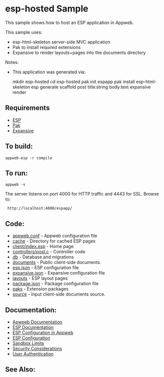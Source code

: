 esp-hosted Sample
===

This sample shows how to host an ESP application in Appweb.

This sample uses:

* esp-html-skeleton server-side MVC application
* Pak to install required extensions
* Expansive to render layouts+pages into the documents directory

Notes:
* This application was generated via:

    mkdir esp-hosted
    cd esp-hosted
    pak init espapp
    pak install esp-html-skeleton
    esp generate scaffold post title:string body:text
    expansive render

Requirements
---
* [ESP](https://embedthis.com/esp/download.html)
* [Pak](https://embedthis.com/pak/download.html)
* [Expansive](https://embedthis.com/expansive/download.html)

To build:
---
    appweb-esp -r compile

To run:
---
    appweb -v

The server listens on port 4000 for HTTP traffic and 4443 for SSL. Browse to: 
 
     http://localhost:4000/espapp/

Code:
---
* [appweb.conf](appweb.conf) - Appweb configuration file
* [cache](cache) - Directory for cached ESP pages
* [client/index.esp](client/index.esp) - Home page
* [controllers/post.c](controllers/post.c) - Controller code
* [db](db) - Database and migrations
* [documents](documents) - Public client-side documents. 
* [esp.json](esp.json) - ESP configuration file
* [expansive.json](eexpansive.json) - Expansive configuration file
* [layouts](layouts) - ESP layout pages
* [package.json](package.json) - Package configuration file
* [paks](paks) - Extension packages
* [source](source) - Input client-side documents source. 

Documentation:
---
* [Apwpeb Documentation](https://embedthis.com/appweb/doc/index.html)
* [ESP Documentation](https://embedthis.com/esp/doc/index.html)
* [ESP Configuration in Appweb](https://embedthis.com/appweb/doc/users/dir/esp.html)
* [ESP Configuration](https://embedthis.com/esp/doc/users/config.html)
* [Sandbox Limits](https://embedthis.com/appweb/doc/users/dir/sandbox.html)
* [Security Considerations](https://embedthis.com/appweb/doc/users/security.html)
* [User Authentication](https://embedthis.com/appweb/doc/users/authentication.html)

See Also:
---
